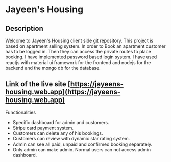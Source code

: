 # Jayeen's Housing 
## Description  
Welcome to Jayeen's Housing client side git repository. This project is based on apartment selling system. In order to Book an apartment customer has to be logged in. Then they can access the private routes to place booking. I have implemented password based login system. I have used reactjs with material ui framework for the frontend and nodejs for the backend and the mongo db for the database.

## Link of the live site [https://jayeens-housing.web.app](https://jayeens-housing.web.app) 

Functionalities
- Specific dashboard for admin and customers.
- Stripe card payment system.
- Customers can delete any of his bookings.
- Customers can review with dynamic star rating system.
- Admin can see all paid, unpaid and confirmed booking separately.
- Only admin can make admin. Normal users can not access admin dashboard.